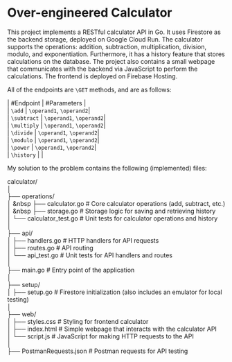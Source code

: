# Over-engineered Calculator


This project implements a RESTful calculator API in Go. It uses Firestore as the backend storage, deployed on Google Cloud Run. 
The calculator supports the operations: addition, subtraction, multiplication, division, modulo, and exponentiation. Furthermore, it has a history feature that stores calculations on the database.
The project also contains a small webpage that communicates with the backend via JavaScript to perform the calculations. The frontend is deployed on Firebase Hosting. 

All of the endpoints are `\GET` methods, and are as follows:

| #Endpoint   | #Parameters             |  
| `\add`      | `\operand1`, `\operand2`|  
| `\subtract` | `\operand1`, `\operand2`|  
| `\multiply` | `\operand1`, `\operand2`|  
| `\divide`   | `\operand1`, `\operand2`|  
| `\modulo`   | `\operand1`, `\operand2`|  
| `\power`    | `\operand1`, `\operand2`|  
| `\history`  |                         |  


My solution to the problem contains the following (implemented) files:


calculator/  
│  
├── operations/  
│ &nbsp ├── calculator.go              # Core calculator operations (add, subtract, etc.)  
│ &nbsp ├── storage.go                 # Storage logic for saving and retrieving history  
│   └── calculator_test.go           # Unit tests for calculator operations and history  
│  
├── api/  
│   ├── handlers.go                # HTTP handlers for API requests   
│   ├── routes.go                  # API routing  
│   └── api_test.go                # Unit tests for API handlers and routes  
│  
├── main.go                        # Entry point of the application  
│  
├── setup/  
│   ├── setup.go                   # Firestore initialization (also includes an emulator for local testing)  
│  
├── web/                             
│   ├── styles.css                 # Styling for frontend calculator  
│   ├── index.html                 # Simple webpage that interacts with the calculator API  
│   └── script.js                  # JavaScript for making HTTP requests to the API  
│  
├── PostmanRequests.json           # Postman requests for API testing  
